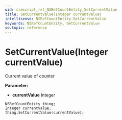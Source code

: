 ```yaml
---
uid: crmscript_ref_NSRefCountEntity_SetCurrentValue
title: SetCurrentValue(Integer currentValue)
intellisense: NSRefCountEntity.SetCurrentValue
keywords: NSRefCountEntity, GetCurrentValue
so.topic: reference
---
```


# SetCurrentValue(Integer currentValue)

Current value of counter

**Parameter:** 
* **currentValue** Integer

```crmscript
NSRefCountEntity thing;
Integer currentValue;
thing.SetCurrentValue(currentValue);
```

